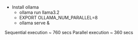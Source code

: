 - Install ollama
    - ollama run llama3.2
    - EXPORT OLLAMA_NUM_PARALLEL=8
    - ollama serve &

Sequential execution ~ 760 secs
Parallel execution ~ 360 secs 
